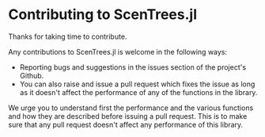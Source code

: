 # Contributing to ScenTrees.jl

Thanks for taking time to contribute.

Any contributions to ScenTrees.jl is welcome in the following ways:

  * Reporting bugs and suggestions in the issues section of the project's Github.
  * You can also raise and issue a pull request which fixes the issue as long as it doesn't affect the performance of any of the functions in the library.

We urge you to understand first the performance and the various functions and how they are described before issuing a pull request. This is to make sure that any pull request doesn't affect any performance of this library.

 
